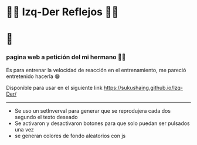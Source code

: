 # 🏃‍♀️ Izq-Der Reflejos 🏃‍♂️
# 🥇
### pagina web a petición del mi hermano 🤜🤛
Es para entrenar la velocidad de reacción en el entrenamiento, me pareció entretenido hacerla 😁

Disponible para usar en el siguiente link
https://sukushaing.github.io/Izq-Der/

----

- Se uso un setInverval para generar que se reprodujera cada dos segundo el texto deseado
- Se activaron y desactivaron botones para que solo puedan ser pulsados una vez
- se generan colores de fondo aleatorios con js
